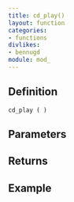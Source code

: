 ```yaml
---
title: cd_play()
layout: function
categories:
- functions
divlikes:
- bennugd
module: mod_
---
```


## Definition

    cd_play ( )

## Parameters

## Returns

## Example
